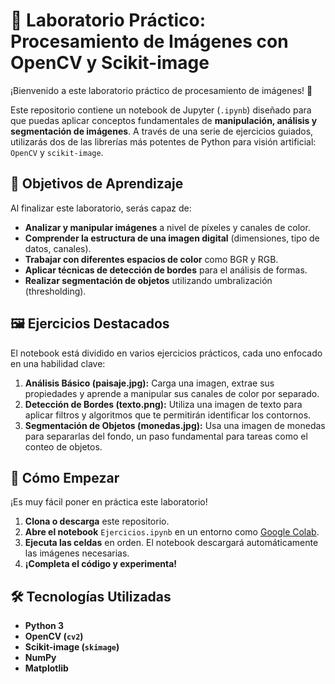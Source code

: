 # 🧪 Laboratorio Práctico: Procesamiento de Imágenes con OpenCV y Scikit-image

¡Bienvenido a este laboratorio práctico de procesamiento de imágenes! 🚀

Este repositorio contiene un notebook de Jupyter (`.ipynb`) diseñado para que puedas aplicar conceptos fundamentales de **manipulación, análisis y segmentación de imágenes**. A través de una serie de ejercicios guiados, utilizarás dos de las librerías más potentes de Python para visión artificial: `OpenCV` y `scikit-image`.

## 🎯 Objetivos de Aprendizaje

Al finalizar este laboratorio, serás capaz de:

* **Analizar y manipular imágenes** a nivel de píxeles y canales de color.
* **Comprender la estructura de una imagen digital** (dimensiones, tipo de datos, canales).
* **Trabajar con diferentes espacios de color** como BGR y RGB.
* **Aplicar técnicas de detección de bordes** para el análisis de formas.
* **Realizar segmentación de objetos** utilizando umbralización (thresholding).

## 🖼️ Ejercicios Destacados

El notebook está dividido en varios ejercicios prácticos, cada uno enfocado en una habilidad clave:

1.  **Análisis Básico (paisaje.jpg):** Carga una imagen, extrae sus propiedades y aprende a manipular sus canales de color por separado.
2.  **Detección de Bordes (texto.png):** Utiliza una imagen de texto para aplicar filtros y algoritmos que te permitirán identificar los contornos.
3.  **Segmentación de Objetos (monedas.jpg):** Usa una imagen de monedas para separarlas del fondo, un paso fundamental para tareas como el conteo de objetos.

## 🚀 Cómo Empezar

¡Es muy fácil poner en práctica este laboratorio!

1.  **Clona o descarga** este repositorio.
2.  **Abre el notebook** `Ejercicios.ipynb` en un entorno como [Google Colab](https://colab.research.google.com/).
3.  **Ejecuta las celdas** en orden. El notebook descargará automáticamente las imágenes necesarias.
4.  **¡Completa el código y experimenta!**

## 🛠️ Tecnologías Utilizadas

* **Python 3**
* **OpenCV (`cv2`)**
* **Scikit-image (`skimage`)**
* **NumPy**
* **Matplotlib**